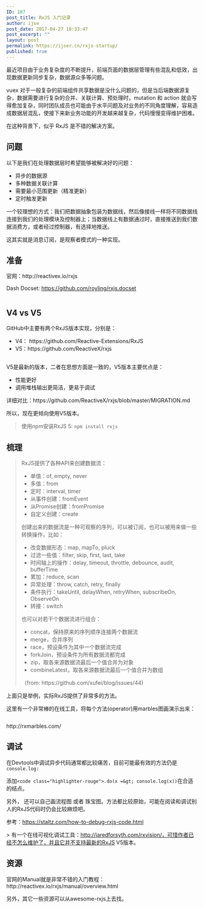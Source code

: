 ```yaml
---
ID: 187
post_title: RxJS 入门记录
author: ijse
post_date: 2017-04-27 18:33:47
post_excerpt: ""
layout: post
permalink: https://ijser.cn/rxjs-startup/
published: true
---
```

最近项目由于业务复杂度的不断提升，前端页面的数据层管理有些混乱和低效，出现数据更新同步复杂，数据源众多等问题。

vuex 对于一般复杂的前端组件共享数据是没什么问题的，但是当后端数据源复杂，数据需要进行复杂的合并、关联计算、预处理时，mutation 和 action 就会写得愈加复杂，同时团队成员也可能由于水平问题及对业务的不同角度理解，容易造成数据层混乱，使接下来新业务功能的开发越来越复杂，代码慢慢变得维护困难。

在这种背景下，似乎 RxJS 是不错的解决方案。

<!--more-->
<h2>问题</h2>
以下是我们在处理数据层时希望能够被解决好的问题：
<ul>
 	<li>异步的数据源</li>
 	<li>多种数据关联计算</li>
 	<li>需要最小范围更新（精准更新）</li>
 	<li>定时触发更新</li>
</ul>
一个较理想的方式：我们把数据抽象包装为数据线，然后像接线一样将不同数据线连接到我们的处理模块及控制器上；当数据线上有数据通过时，直接推送到我们数据消费方，或者经过控制器，有选择地推送。

这其实就是消息订阅，是观察者模式的一种实现。
<h2>准备</h2>
官网：http://reactivex.io/rxjs

Dash Docset: https://github.com/royling/rxjs.docset
<p id="JuCraDs"><img class="alignnone size-full wp-image-191 " src="https://ijser.cn/wp-content/uploads/2017/04/img_5901888379484.png" alt="" /></p>

<h2>V4 vs V5</h2>
GitHub中主要有两个RxJS版本实现，分别是：
<ul>
 	<li>V4： https://github.com/Reactive-Extensions/RxJS</li>
 	<li>V5：https://github.com/ReactiveX/rxjs
<p id="wlHVZCg"><img class="alignnone size-full wp-image-193 " src="https://ijser.cn/wp-content/uploads/2017/04/img_5901c770e13e6.png" alt="" /></p>
</li>
</ul>
V5是最新的版本，二者在思想方面是一致的，V5版本主要优点是：
<ul>
 	<li>性能更好</li>
 	<li>调用堆栈输出更简洁，更易于调试</li>
</ul>
详细对比：https://github.com/ReactiveX/rxjs/blob/master/MIGRATION.md

所以，现在更倾向使用V5版本。
<blockquote>使用npm安装RxJS 5: <code>npm install rxjs</code></blockquote>
<h2>梳理</h2>
<blockquote>RxJS提供了各种API来创建数据流：
<ul>
 	<li>单值：of, empty, never</li>
 	<li>多值：from</li>
 	<li>定时：interval, timer</li>
 	<li>从事件创建：fromEvent</li>
 	<li>从Promise创建：fromPromise</li>
 	<li>自定义创建：create</li>
</ul>
创建出来的数据流是一种可观察的序列，可以被订阅，也可以被用来做一些转换操作，比如：
<ul>
 	<li>改变数据形态：map, mapTo, pluck</li>
 	<li>过滤一些值：filter, skip, first, last, take</li>
 	<li>时间轴上的操作：delay, timeout, throttle, debounce, audit, bufferTime</li>
 	<li>累加：reduce, scan</li>
 	<li>异常处理：throw, catch, retry, finally</li>
 	<li>条件执行：takeUntil, delayWhen, retryWhen, subscribeOn, ObserveOn</li>
 	<li>转接：switch</li>
</ul>
也可以对若干个数据流进行组合：
<ul>
 	<li>concat，保持原来的序列顺序连接两个数据流</li>
 	<li>merge，合并序列</li>
 	<li>race，预设条件为其中一个数据流完成</li>
 	<li>forkJoin，预设条件为所有数据流都完成</li>
 	<li>zip，取各来源数据流最后一个值合并为对象</li>
 	<li>combineLatest，取各来源数据流最后一个值合并为数组</li>
</ul>
（from: https://github.com/xufei/blog/issues/44)</blockquote>
上面只是举例，实际RxJS提供了非常多的方法。

这里有一个非常棒的在线工具，将每个方法(operator)用marbles图画演示出来：
<p id="fjcWFRQ"><img class="alignnone size-full wp-image-200 " src="https://ijser.cn/wp-content/uploads/2017/04/img_5901e60e51254.png" alt="" /></p>
http://rxmarbles.com/
<h2>调试</h2>
在Devtools中调试异步代码通常都比较痛苦，目前可能最有效的方法仍是<code>console.log:</code>

添加`<code class="highlighter-rouge">.do(x =&gt; console.log(x))`在合适的结点。</code>

另外， 还可以自己画流程图 或者 珠宝图。方法都比较原始，可能在阅读和调试别人的RxJS代码时仍会比较麻烦吧。

参考：https://staltz.com/how-to-debug-rxjs-code.html

&gt; 有一个在线可视化调试工具：http://jaredforsyth.com/rxvision/，可惜作者已经不怎么维护了，并且它并不支持最新的RxJS V5版本。
<h2>资源</h2>
官网的Manual就是非常不错的入门教程：http://reactivex.io/rxjs/manual/overview.html

另外，其它一些资源可以从awesome-rxjs上去找。